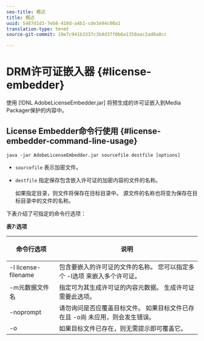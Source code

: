 ```yaml
---
seo-title: 概述
title: 概述
uuid: 5487d1d3-7eb8-410d-a4b1-cde3e94c00a1
translation-type: tm+mt
source-git-commit: 19e7c941b3337c3b4d37f0b6a1350aac2ad8a0cc

---
```



# DRM许可证嵌入器 {#license-embedder}

使用 [!DNL AdobeLicenseEmbedder.jar] 将预生成的许可证嵌入到Media Packager保护的内容中。

## License Embedder命令行使用 {#license-embedder-command-line-usage}

```
java -jar AdobeLicenseEmbedder.jar sourcefile destfile [options]
```

* `sourcefile` 表示加密文件。
* `destfile` 指定保存包含嵌入许可证的加密内容的文件的名称。

   如果指定目录，则文件将保存在目标目录中。 源文件的名称也将变为保存在目标目录中的文件的名称。

下表介绍了可指定的命令行选项：

**表7:选项**

<table frame="all" colsep="1" rowsep="1" class="+ topic/table adobe-d/table " id="table_hnl_2sy_n4">  
 <thead class="- topic/thead "> 
  <tr rowsep="1" class="- topic/row "> 
   <th colname="1" class="- topic/entry entry"> <p class="- topic/p ">命令行选项 </p> </th> 
   <th colname="2" class="- topic/entry entry"> <p class="- topic/p ">说明 </p> </th> 
  </tr> 
 </thead>
 <tbody class="- topic/tbody "> 
  <tr rowsep="1" class="- topic/row "> 
   <td colname="1" class="- topic/entry "> <span class="+ topic/ph pr-d/codeph codeph"> -l license-filename </span> </td> 
   <td colname="2" class="- topic/entry "> 包含要嵌入的许可证的文件的名称。 您可以指定多个 <span class="codeph"> -l选项 </span> 来嵌入多个许可证。 </td> 
  </tr> 
  <tr rowsep="1" class="- topic/row "> 
   <td colname="1" class="- topic/entry "> <span class="+ topic/ph pr-d/codeph codeph"> -m元数据文件名 </span> </td> 
   <td colname="2" class="- topic/entry "> 指定可为其生成许可证的内容元数据。 生成许可证需要此选项。 </td> 
  </tr> 
  <tr rowsep="1" class="- topic/row "> 
   <td colname="1" class="- topic/entry "> <span class="codeph"> -noprompt </span> </td> 
   <td colname="2" class="- topic/entry "> 请勿询问是否应覆盖目标文件。 如果目标文件已存在且 <span class="codeph"> -o尚 </span> 未应用，则会发生错误。 </td> 
  </tr> 
  <tr rowsep="0" class="- topic/row "> 
   <td colname="1" class="- topic/entry "> <span class="codeph"> -o </span> </td> 
   <td colname="2" class="- topic/entry "> 如果目标文件已存在，则无需提示即可覆盖它。 </td> 
  </tr> 
 </tbody> 
</table>
